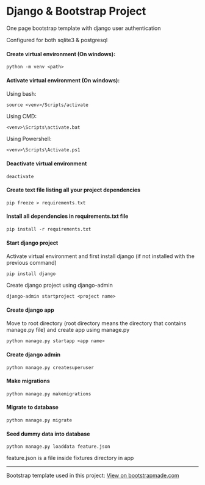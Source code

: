 # Django & Bootstrap Project

One page bootstrap template with django user authentication

Configured for both sqlite3 & postgresql

#### Create virtual environment (On windows):

```
python -m venv <path>
```

#### Activate virtual environment (On windows):

Using bash:

```
source <venv>/Scripts/activate
```

Using CMD:

```
<venv>\Scripts\activate.bat
```

Using Powershell:

```
<venv>\Scripts\Activate.ps1
```

#### Deactivate virtual environment

```
deactivate
```

#### Create text file listing all your project dependencies

```
pip freeze > requirements.txt
```

#### Install all dependencies in requirements.txt file

```
pip install -r requirements.txt
```

#### Start django project

Activate virtual environment and first install django (if not installed with the previous command)

```
pip install django
```

Create django project using django-admin

```
django-admin startproject <project name>
```

#### Create django app

Move to root directory (root directory means the directory that contains manage.py file) and create app using manage.py

```
python manage.py startapp <app name>
```

#### Create django admin

```
python manage.py createsuperuser
```

#### Make migrations

```
python manage.py makemigrations
```

#### Migrate to database

```
python manage.py migrate
```

#### Seed dummy data into database

```
python manage.py loaddata feature.json
```

feature.json is a file inside fixtures directory in app

---

Bootstrap template used in this project: [View on bootstrapmade.com](https://bootstrapmade.com/demo/OnePage/)
